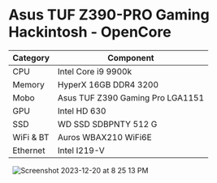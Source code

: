 # Asus TUF Z390-PRO Gaming Hackintosh - OpenCore


| Category  | Component                            |
| --------- | ------------------------------------ |
| CPU       | Intel Core i9 9900k                  |
| Memory    | HyperX 16GB DDR4 3200                |
| Mobo      | Asus TUF Z390 Gaming Pro  LGA1151    |
| GPU       | Intel HD 630                         |
| SSD       | WD SSD SDBPNTY 512 G                 |
| WiFi & BT | Auros WBAX210 WiFi6E                 |
| Ethernet  | Intel I219-V                         |

&nbsp;
![Screenshot 2023-12-20 at 8 25 13 PM](https://github.com/arye762/z390hackintosh/assets/123521233/a1bd85e9-c0f4-4fb9-9d2f-4140ffafb30b)
